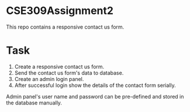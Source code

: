 # CSE309Assignment2
This repo contains  a responsive contact us form.
# Task
1. Create a responsive contact us form.
2. Send the contact us form's data to database.
3. Create an admin login panel. 
4. After successful login show the details of the contact form serially. 


Admin panel's user name and password can be pre-defined and stored in the database manually. 